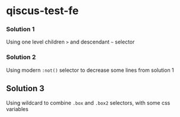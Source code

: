 # qiscus-test-fe

### Solution 1
Using one level children `>` and descendant `~` selector

### Solution 2
Using modern `:not()` selector to decrease some lines from solution 1

## Solution 3
Using wildcard to combine `.box` and `.box2` selectors, with some css variables
